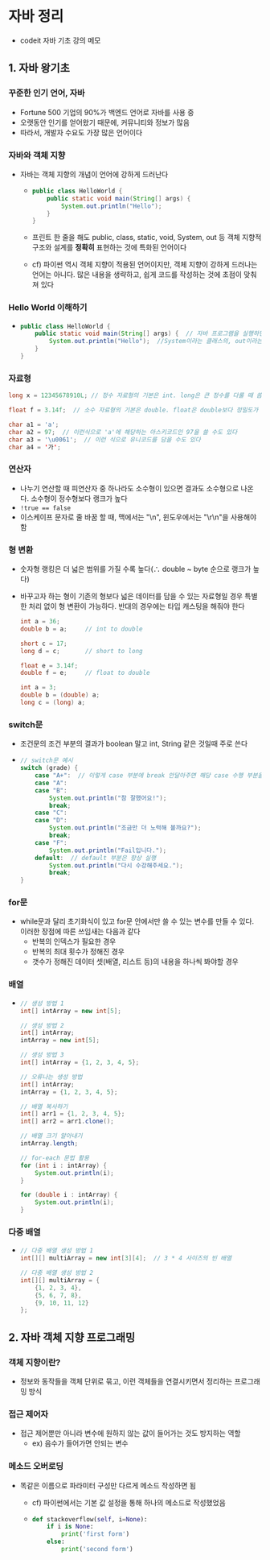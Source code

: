 # 자바 정리

- codeit 자바 기초 강의 메모



## 1. 자바 왕기초

### 꾸준한 인기 언어, 자바

- Fortune 500 기업의 90%가 백엔드 언어로 자바를 사용 중
- 오랫동안 인기를 얻어왔기 때문에, 커뮤니티와 정보가 많음
- 따라서, 개발자 수요도 가장 많은 언어이다



### 자바와 객체 지향

- 자바는 객체 지향의 개념이 언어에 강하게 드러난다

  - ```java
    public class HelloWorld {
        public static void main(String[] args) {
            System.out.println("Hello");
        }
    }
    ```
  
  - 프린트 한 줄을 해도 public, class, static, void, System, out 등 객체 지향적 구조와 설계를 **정확히** 표현하는 것에 특화된 언어이다
  
  - cf) 파이썬 역시 객체 지향이 적용된 언어이지만, 객체 지향이 강하게 드러나는 언어는 아니다. 많은 내용을 생략하고, 쉽게 코드를 작성하는 것에 초점이 맞춰져 있다



### Hello World 이해하기

- ```java
  public class HelloWorld {
      public static void main(String[] args) {  // 자바 프로그램을 실행하면 가장 먼저 main을 찾아서 실행시킨다. 따라서 실행시키고 싶은 자바 코드가 있다면, main 안에 넣어주면 된다. static은 그 부분을 바로 실행 가능하게 만든다. 따라서 main은 가장 첫 번째로 실행되어야 하기 때문에, main 앞에는 항상 static을 붙인다
          System.out.println("Hello");  //System이라는 클래스의, out이라는 변수의, println이라는 메소드 호출
      }
  }
  ```



### 자료형

```java
long x = 12345678910L; // 정수 자료형의 기본은 int. long은 큰 정수를 다룰 때 씀. 수 뒤에 L을 붙여줘야 한다

float f = 3.14f;  // 소수 자료형의 기본은 double. float은 double보다 정밀도가 낮다. float 자료형을 사용할 때는 수 뒤에 f를 붙여줘야 한다

char a1 = 'a';
char a2 = 97;  // 이런식으로 'a'에 해당하는 아스키코드인 97을 쓸 수도 있다
char a3 = '\u0061';  // 이런 식으로 유니코드를 담을 수도 있다
char a4 = '가';
```



### 연산자

- 나누기 연산할 때 피연산자 중 하나라도 소수형이 있으면 결과도 소수형으로 나온다. 소수형이 정수형보다 랭크가 높다
- `!true == false`
- 이스케이프 문자로 줄 바꿈 할 때, 맥에서는 "\n", 윈도우에서는 "\r\n"을 사용해야 함



### 형 변환

- 숫자형 랭킹은 더 넓은 범위를 가질 수록 높다(∴ double ~ byte 순으로 랭크가 높다)

- 바꾸고자 하는 형이 기존의 형보다 넓은 데이터를 담을 수 있는 자료형일 경우 특별한 처리 없이 형 변환이 가능하다. 반대의 경우에는 타입 캐스팅을 해줘야 한다  

  ```java
  int a = 36;
  double b = a;     // int to double
  
  short c = 17;
  long d = c;       // short to long
  
  float e = 3.14f;
  double f = e;     // float to double
  
  int a = 3;
  double b = (double) a;
  long c = (long) a;
  ```



### switch문

- 조건문의 조건 부분의 결과가 boolean 말고 int, String 같은 것일때 주로 쓴다

- ```java
  // switch문 예시
  switch (grade) {
      case "A+":  // 이렇게 case 부분에 break 안달아주면 해당 case 수행 부분을 거친 후 다른 case 부분에도 들어간다
      case "A":
      case "B":
          System.out.println("참 잘했어요!");
          break;
      case "C":
      case "D":
          System.out.println("조금만 더 노력해 볼까요?");
          break;
      case "F":
          System.out.println("Fail입니다.");
      default:  // default 부분은 항상 실행
          System.out.println("다시 수강해주세요.");
          break;
  }
  ```



### for문

- while문과 달리 초기화식이 있고 for문 안에서만 쓸 수 있는 변수를 만들 수 있다. 이러한 장점에 따른 쓰임새는 다음과 같다
  - 반복의 인덱스가 필요한 경우
  - 반복의 최대 횟수가 정해진 경우
  - 갯수가 정해진 데이터 셋(배열, 리스트 등)의 내용을 하나씩 봐야할 경우



### 배열

- ```java
  // 생성 방법 1
  int[] intArray = new int[5];
  
  // 생성 방법 2
  int[] intArray;
  intArray = new int[5];
  
  // 생성 방법 3
  int[] intArray = {1, 2, 3, 4, 5};
  
  // 오류나는 생성 방법
  int[] intArray;
  intArray = {1, 2, 3, 4, 5};
  
  // 배열 복사하기
  int[] arr1 = {1, 2, 3, 4, 5};
  int[] arr2 = arr1.clone();
  
  // 배열 크기 알아내기
  intArray.length;
  
  // for-each 문법 활용
  for (int i : intArray) {
      System.out.println(i);
  }
  
  for (double i : intArray) {
      System.out.println(i);
  }
  ```



### 다중 배열

- ```java
  // 다중 배열 생성 방법 1
  int[][] multiArray = new int[3][4];  // 3 * 4 사이즈의 빈 배열
  
  // 다중 배열 생성 방법 2
  int[][] multiArray = {
      {1, 2, 3, 4},
      {5, 6, 7, 8},
      {9, 10, 11, 12}
  };
  ```




## 2. 자바 객체 지향 프로그래밍

### 객체 지향이란?

- 정보와 동작들을 객체 단위로 묶고, 이런 객체들을 연결시키면서 정리하는 프로그래밍 방식



### 접근 제어자

- 접근 제어뿐만 아니라 변수에 원하지 않는 값이 들어가는 것도 방지하는 역할
  - ex) 음수가 들어가면 안되는 변수



### 메소드 오버로딩

- 똑같은 이름으로 파라미터 구성만 다르게 메소드 작성하면 됨

  - cf) 파이썬에서는 기본 값 설정을 통해 하나의 메소드로 작성했었음

  - ```python
    def stackoverflow(self, i=None):
        if i is None:
            print('first form')
        else:
            print('second form')
    ```



